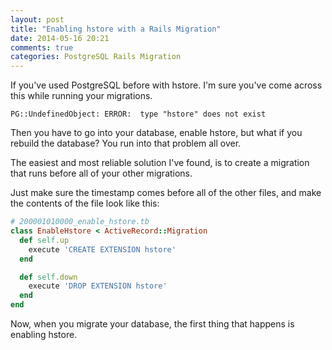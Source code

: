 ```yaml
---
layout: post
title: "Enabling hstore with a Rails Migration"
date: 2014-05-16 20:21
comments: true
categories: PostgreSQL Rails Migration
---
```


If you've used PostgreSQL before with hstore. I'm sure you've come across this while running your migrations.

```
PG::UndefinedObject: ERROR:  type "hstore" does not exist
```
<!-- more -->
Then you have to go into your database, enable hstore, but what if you rebuild the database? You run into that problem all over.

The easiest and most reliable solution I've found, is to create a migration that runs before all of your other migrations.

Just make sure the timestamp comes before all of the other files, and make the contents of the file look like this:

```ruby
# 200001010000_enable_hstore.tb
class EnableHstore < ActiveRecord::Migration
  def self.up
    execute 'CREATE EXTENSION hstore'
  end

  def self.down
    execute 'DROP EXTENSION hstore'
  end
end
```

Now, when you migrate your database, the first thing that happens is enabling hstore.
